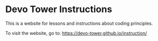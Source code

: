 # Devo Tower Instructions

This is a website for lessons and instructions about coding principles.

To visit the website, go to: https://devo-tower.github.io/instruction/
